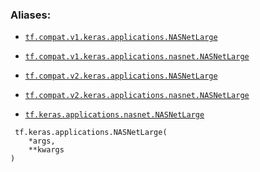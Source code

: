

### Aliases:

- [ `tf.compat.v1.keras.applications.NASNetLarge` ](/api_docs/python/tf/keras/applications/NASNetLarge)

- [ `tf.compat.v1.keras.applications.nasnet.NASNetLarge` ](/api_docs/python/tf/keras/applications/NASNetLarge)

- [ `tf.compat.v2.keras.applications.NASNetLarge` ](/api_docs/python/tf/keras/applications/NASNetLarge)

- [ `tf.compat.v2.keras.applications.nasnet.NASNetLarge` ](/api_docs/python/tf/keras/applications/NASNetLarge)

- [ `tf.keras.applications.nasnet.NASNetLarge` ](/api_docs/python/tf/keras/applications/NASNetLarge)



```
 tf.keras.applications.NASNetLarge(
    *args,
    **kwargs
)
 
```

